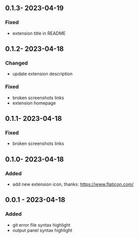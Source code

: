 <!-- https://keepachangelog.com/en/1.0.0/ -->

## 0.1.3- 2023-04-19

### Fixed

- extension title in README

## 0.1.2- 2023-04-18

### Changed

- update extension description

### Fixed

- broken screenshots links
- extension homepage

## 0.1.1- 2023-04-18

### Fixed

- broken screenshots links

## 0.1.0- 2023-04-18

### Added

- add new extension icon, thanks: <https://www.flaticon.com/>

## 0.0.1 - 2023-04-18

### Added

- git error file syntax highlight
- output panel syntax highlight
